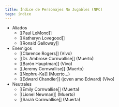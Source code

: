 ```yaml
---
title: Índice de Personajes No Jugables (NPC)
tags: índice
---
```

- Aliados
	- [[Paul LeMond]]
	- [[Katheryn Lovegood]]
	- [[Ronald Galloway]]
- Enemigos
	- [[Clarence Rogers]] (Vivo)
	- [[Dr. Ambrose Cornwallise]] (Muerto)
	- [[Barón Hauptman]] (Vivo)
	- [[Jeremy Cornwallise]] (Muerto)
	- [[Nophru-Ka]] (Muerto...)
	- [[Edward Chandler]] (joven amo Edward) (Vivo)
- Neutrales
	- [[Emily Cornwallise]] (Muerta)
	- [[Lionel Newman]] (Muerto)
	- [[Sarah Cornwallise]] (Muerta)